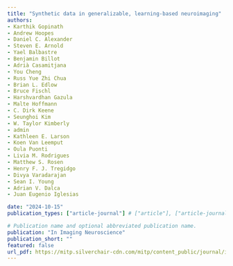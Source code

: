 ```yaml
---
title: "Synthetic data in generalizable, learning-based neuroimaging"
authors:
- Karthik Gopinath
- Andrew Hoopes
- Daniel C. Alexander
- Steven E. Arnold
- Yael Balbastre
- Benjamin Billot
- Adrià Casamitjana
- You Cheng
- Russ Yue Zhi Chua
- Brian L. Edlow
- Bruce Fischl
- Harshvardhan Gazula
- Malte Hoffmann
- C. Dirk Keene
- Seunghoi Kim
- W. Taylor Kimberly
- admin
- Kathleen E. Larson
- Koen Van Leemput
- Oula Puonti
- Livia M. Rodrigues
- Matthew S. Rosen
- Henry F. J. Tregidgo
- Divya Varadarajan
- Sean I. Young
- Adrian V. Dalca
- Juan Eugenio Iglesias

date: "2024-10-15"
publication_types: ["article-journal"] # ["article"], ["article-journal"] or ['paper-conference']

# Publication name and optional abbreviated publication name.
publication: "In Imaging Neuroscience"
publication_short: ""
featured: false
url_pdf: https://mitp.silverchair-cdn.com/mitp/content_public/journal/imag/2/10.1162_imag_a_00337/3/imag_a_00337.pdf?Expires=1744028254&Signature=ewKrb90ep3EvuzDG~X8tFN6mlwHB4ayeGDlrgRSTivtLT7lRVqexDmlp8ilaZH~a0ujV4dnsPmcLbyQld6dCOqycJprwfpC9QWWHFAfVMn3WJm-95vWzNBWtj29mxTXvDaSr4X8anQ4X3wrgeXZqxVwlEmcINfmbGBFRdw3V~joS1CjYTFzTRH3LpBGXSkzXuzHKFRSRrYgYdUzW2L-j-wTP8D1TNqBOvOeEqapjGLp401m4xbIesq~1~KE0x~5niSSIkCeXB4U8eLdCKUKD2ip~UTu~f~56TOEnGe8HOXWRc51xFf3IwiAucyXtEU~DxAdIQ-8Nj2o3mLxQUJkzng__&Key-Pair-Id=APKAIE5G5CRDK6RD3PGA
---
```

